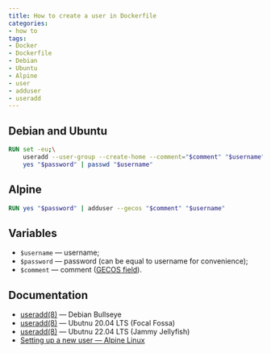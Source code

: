 ```yaml
---
title: How to create a user in Dockerfile
categories:
- how to
tags:
- Docker
- Dockerfile
- Debian
- Ubuntu
- Alpine
- user
- adduser
- useradd
---
```

## Debian and Ubuntu
```dockerfile {title="Dockerfile"}
RUN set -eu;\
    useradd --user-group --create-home --comment="$comment" "$username";\
    yes "$password" | passwd "$username"
```

## Alpine
```dockerfile {title="Dockerfile"}
RUN yes "$password" | adduser --gecos "$comment" "$username"
```

## Variables
- `$username` — username;
- `$password` — password (can be equal to username for convenience);
- `$comment` — comment ([GECOS field]).

[GECOS field]: https://en.wikipedia.org/wiki/Gecos_field "GECOS field — Wikipedia"

## Documentation
- [useradd(8)](https://manpages.debian.org/bullseye/passwd/useradd.8.en.html "man 8 useradd (Debian Bullseye)") — Debian Bullseye
- [useradd(8)](https://manpages.ubuntu.com/manpages/focal/en/man8/useradd.8.html "man 8 useradd (Ubuntu 20.04 LTS)") — Ubutnu 20.04 LTS (Focal Fossa)
- [useradd(8)](https://manpages.ubuntu.com/manpages/jammy/en/man8/useradd.8.html "man 8 useradd (Ubuntu 22.04 LTS)") — Ubutnu 22.04 LTS (Jammy Jellyfish)
- [Setting up a new user — Alpine Linux](https://wiki.alpinelinux.org/wiki/Setting_up_a_new_user)